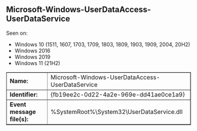 ## Microsoft-Windows-UserDataAccess-UserDataService

Seen on:
* Windows 10 (1511, 1607, 1703, 1709, 1803, 1809, 1903, 1909, 2004, 20H2)
* Windows 2016
* Windows 2019
* Windows 11 (21H2)

<table border="1" class="docutils">
  <tbody>
    <tr>
      <td><b>Name:</b></td>
      <td>Microsoft-Windows-UserDataAccess-UserDataService</td>
    </tr>
    <tr>
      <td><b>Identifier:</b></td>
      <td>{fb19ee2c-0d22-4a2e-969e-dd41ae0ce1a9}</td>
    </tr>
    <tr>
      <td><b>Event message file(s):</b></td>
      <td>%SystemRoot%\System32\UserDataService.dll</td>
    </tr>
  </tbody>
</table>

&nbsp;

